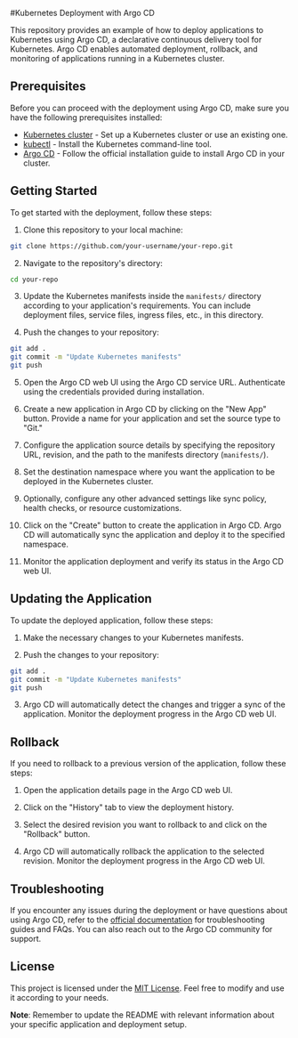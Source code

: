 #Kubernetes Deployment with Argo CD

This repository provides an example of how to deploy applications to Kubernetes using Argo CD, a declarative continuous delivery tool for Kubernetes. Argo CD enables automated deployment, rollback, and monitoring of applications running in a Kubernetes cluster.

## Prerequisites

Before you can proceed with the deployment using Argo CD, make sure you have the following prerequisites installed:

- [Kubernetes cluster](https://kubernetes.io/docs/setup/) - Set up a Kubernetes cluster or use an existing one.
- [kubectl](https://kubernetes.io/docs/tasks/tools/) - Install the Kubernetes command-line tool.
- [Argo CD](https://argoproj.github.io/argo-cd/getting_started/) - Follow the official installation guide to install Argo CD in your cluster.

## Getting Started

To get started with the deployment, follow these steps:

1. Clone this repository to your local machine:

```bash
git clone https://github.com/your-username/your-repo.git
```

2. Navigate to the repository's directory:

```bash
cd your-repo
```

3. Update the Kubernetes manifests inside the `manifests/` directory according to your application's requirements. You can include deployment files, service files, ingress files, etc., in this directory.

4. Push the changes to your repository:

```bash
git add .
git commit -m "Update Kubernetes manifests"
git push
```

5. Open the Argo CD web UI using the Argo CD service URL. Authenticate using the credentials provided during installation.

6. Create a new application in Argo CD by clicking on the "New App" button. Provide a name for your application and set the source type to "Git."

7. Configure the application source details by specifying the repository URL, revision, and the path to the manifests directory (`manifests/`).

8. Set the destination namespace where you want the application to be deployed in the Kubernetes cluster.

9. Optionally, configure any other advanced settings like sync policy, health checks, or resource customizations.

10. Click on the "Create" button to create the application in Argo CD. Argo CD will automatically sync the application and deploy it to the specified namespace.

11. Monitor the application deployment and verify its status in the Argo CD web UI.

## Updating the Application

To update the deployed application, follow these steps:

1. Make the necessary changes to your Kubernetes manifests.

2. Push the changes to your repository:

```bash
git add .
git commit -m "Update Kubernetes manifests"
git push
```

3. Argo CD will automatically detect the changes and trigger a sync of the application. Monitor the deployment progress in the Argo CD web UI.

## Rollback

If you need to rollback to a previous version of the application, follow these steps:

1. Open the application details page in the Argo CD web UI.

2. Click on the "History" tab to view the deployment history.

3. Select the desired revision you want to rollback to and click on the "Rollback" button.

4. Argo CD will automatically rollback the application to the selected revision. Monitor the deployment progress in the Argo CD web UI.

## Troubleshooting

If you encounter any issues during the deployment or have questions about using Argo CD, refer to the [official documentation](https://argoproj.github.io/argo-cd/) for troubleshooting guides and FAQs. You can also reach out to the Argo CD community for support.

## License

This project is licensed under the [MIT License](LICENSE). Feel free to modify and use it according to your needs.

**Note**: Remember to update the README with relevant information about your specific application and deployment setup.
